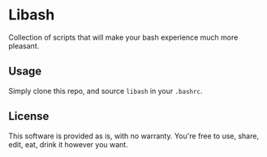 Libash
======

Collection of scripts that will make your bash experience much more pleasant.


Usage
-----

Simply clone this repo, and source `libash` in your `.bashrc`.




License
-------

This software is provided as is, with no warranty.
You're free to use, share, edit, eat, drink it however you want.

